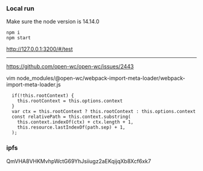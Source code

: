### Local run
Make sure the node version is 14.14.0

```
npm i
npm start
```

http://127.0.0.1:3200/#/test

----------


https://github.com/open-wc/open-wc/issues/2443

vim node_modules/@open-wc/webpack-import-meta-loader/webpack-import-meta-loader.js
```
  if(!this.rootContext) {
    this.rootContext = this.options.context
  }
  var ctx = this.rootContext ? this.rootContext : this.options.context
  const relativePath = this.context.substring(
    this.context.indexOf(ctx) + ctx.length + 1,
    this.resource.lastIndexOf(path.sep) + 1,
  );

```


### ipfs
QmVHA8VHKMvhpWctG69YhJsiiugz2aEKqijqXb8Xcf6xk7